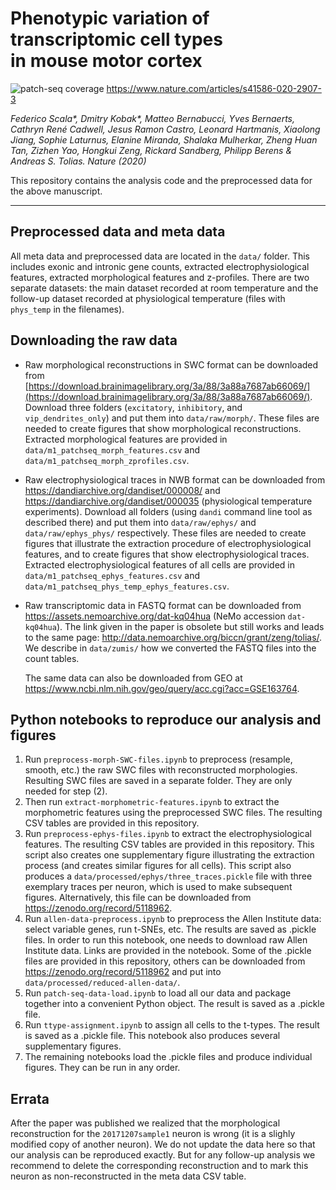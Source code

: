 # Phenotypic variation of transcriptomic cell types in&nbsp;mouse&nbsp;motor&nbsp;cortex
![patch-seq coverage](cover.png)
https://www.nature.com/articles/s41586-020-2907-3

*Federico Scala\*, Dmitry Kobak\*, Matteo Bernabucci, Yves Bernaerts, Cathryn René Cadwell, Jesus Ramon Castro, Leonard Hartmanis, Xiaolong Jiang, Sophie Laturnus, Elanine Miranda, Shalaka Mulherkar, Zheng Huan Tan, Zizhen Yao, Hongkui Zeng, Rickard Sandberg, Philipp Berens & Andreas S. Tolias. Nature (2020)*

This repository contains the analysis code and the preprocessed data for the above manuscript. 

------------

## Preprocessed data and meta data

All meta data and preprocessed data are located in the `data/` folder. This includes exonic and intronic gene counts, extracted electrophysiological features, extracted morphological features and z-profiles. There are two separate datasets: the main dataset recorded at room temperature and the follow-up dataset recorded at physiological temperature (files with `phys_temp` in the filenames).

## Downloading the raw data

* Raw morphological reconstructions in SWC format can be downloaded from [https://download.brainimagelibrary.org/3a/88/3a88a7687ab66069/](https://download.brainimagelibrary.org/3a/88/3a88a7687ab66069/). Download three folders (`excitatory`, `inhibitory`, and `vip_dendrites_only`) and put them into `data/raw/morph/`. These files are needed to create figures that show morphological reconstructions. Extracted morphological features are provided in `data/m1_patchseq_morph_features.csv` and `data/m1_patchseq_morph_zprofiles.csv`.

* Raw electrophysiological traces in NWB format can be downloaded from https://dandiarchive.org/dandiset/000008/ and https://dandiarchive.org/dandiset/000035 (physiological temperature experiments). Download all folders (using `dandi` command line tool as described there) and put them into `data/raw/ephys/` and `data/raw/ephys_phys/` respectively. These files are needed to create figures that illustrate the extraction procedure of electrophysiological features, and to create figures that show electrophysiological traces. Extracted electrophysiological features of all cells are provided in `data/m1_patchseq_ephys_features.csv` and `data/m1_patchseq_phys_temp_ephys_features.csv`. 

* Raw transcriptomic data in FASTQ format can be downloaded from https://assets.nemoarchive.org/dat-kq04hua (NeMo accession `dat-kq04hua`). The link given in the paper is obsolete but still works and leads to the same page: http://data.nemoarchive.org/biccn/grant/zeng/tolias/. We describe in `data/zumis/` how we converted the FASTQ files into the count tables.

  The same data can also be downloaded from GEO at https://www.ncbi.nlm.nih.gov/geo/query/acc.cgi?acc=GSE163764.

## Python notebooks to reproduce our analysis and figures

1. Run `preprocess-morph-SWC-files.ipynb` to preprocess (resample, smooth, etc.) the raw SWC files with reconstructed morphologies. Resulting SWC files are saved in a separate folder. They are only needed for step (2).
2. Then run `extract-morphometric-features.ipynb` to extract the morphometric features using the preprocessed SWC files. The resulting CSV tables are provided in this repository.
2. Run `preprocess-ephys-files.ipynb` to extract the electrophysiological features. The resulting CSV tables are provided in this repository. This script also creates one supplementary figure illustrating the extraction process (and creates similar figures for all cells). This script also produces a `data/processed/ephys/three_traces.pickle` file with three exemplary traces per neuron, which is used to make subsequent figures. Alternatively, this file can be downloaded from https://zenodo.org/record/5118962.
3. Run `allen-data-preprocess.ipynb` to preprocess the Allen Institute data: select variable genes, run t-SNEs, etc. The results are saved as .pickle files. In order to run this notebook, one needs to download raw Allen Institute data. Links are provided in the notebook. Some of the .pickle files are provided in this repository, others can be downloaded from https://zenodo.org/record/5118962 and put into `data/processed/reduced-allen-data/`.
4. Run `patch-seq-data-load.ipynb` to load all our data and package together into a convenient Python object. The result is saved as a .pickle file.
5. Run `ttype-assignment.ipynb` to assign all cells to the t-types. The result is saved as a .pickle file. This notebook also produces several supplementary figures.
6. The remaining notebooks load the .pickle files and produce individual figures. They can be run in any order.

## Errata

After the paper was published we realized that the morphological reconstruction for the `20171207sample1` neuron is wrong (it is a slighly modified copy of another neuron). We do not update the data here so that our analysis can be reproduced exactly. But for any follow-up analysis we recommend to delete the corresponding reconstruction and to mark this neuron as non-reconstructed in the meta data CSV table.
